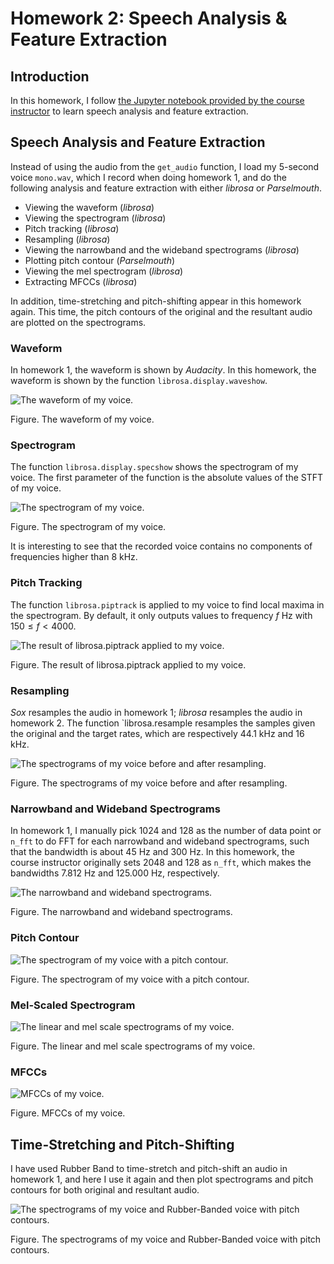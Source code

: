 # Homework 2: Speech Analysis & Feature Extraction

## Introduction

In this homework, I follow [the Jupyter notebook provided by the course instructor](https://colab.research.google.com/drive/154BMGp1PfaUGcNBm2gqfaFfWjznXP0QK) to learn speech analysis and feature extraction.

## Speech Analysis and Feature Extraction

Instead of using the audio from the `get_audio` function, I load my 5-second voice `mono.wav`, which I record when doing homework 1, and do the following analysis and feature extraction with either *librosa* or *Parselmouth*.

- Viewing the waveform (*librosa*)
- Viewing the spectrogram (*librosa*)
- Pitch tracking (*librosa*)
- Resampling (*librosa*)
- Viewing the narrowband and the wideband spectrograms (*librosa*)
- Plotting pitch contour (*Parselmouth*)
- Viewing the mel spectrogram (*librosa*)
- Extracting MFCCs (*librosa*)

In addition, time-stretching and pitch-shifting appear in this homework again. This time, the pitch contours of the original and the resultant audio are plotted on the spectrograms.

### Waveform

In homework 1, the waveform is shown by *Audacity*. In this homework, the waveform is shown by the function `librosa.display.waveshow`.

![The waveform of my voice.](figure/waveform.png)

Figure. The waveform of my voice.

### Spectrogram

The function `librosa.display.specshow` shows the spectrogram of my voice. The first parameter of the function is the absolute values of the STFT of my voice.

![The spectrogram of my voice.](figure/spectrogram.png)

Figure. The spectrogram of my voice.

It is interesting to see that the recorded voice contains no components of frequencies higher than 8 kHz.

### Pitch Tracking

The function `librosa.piptrack` is applied to my voice to find local maxima in the spectrogram. By default, it only outputs values to frequency $f$ Hz with $150 \le f \lt 4000$.

![The result of librosa.piptrack applied to my voice.](figure/pitch%20tracking.png)

Figure. The result of librosa.piptrack applied to my voice.

### Resampling

*Sox* resamples the audio in homework 1; *librosa* resamples the audio in homework 2. The function `librosa.resample resamples the samples given the original and the target rates, which are respectively 44.1 kHz and 16 kHz.

![The spectrograms of my voice before and after resampling.](figure/resampling.png)

Figure. The spectrograms of my voice before and after resampling.

### Narrowband and Wideband Spectrograms

In homework 1, I manually pick 1024 and 128 as the number of data point or `n_fft` to do FFT for each narrowband and wideband spectrograms, such that the bandwidth is about 45 Hz and 300 Hz. In this homework, the course instructor originally sets 2048 and 128 as `n_fft`, which makes the bandwidths 7.812 Hz and 125.000 Hz, respectively.

![The narrowband and wideband spectrograms.](figure/narrowband%20and%20wideband%20spectrograms.png)

Figure. The narrowband and wideband spectrograms.

### Pitch Contour

![The spectrogram of my voice with a pitch contour.](figure/pitch%20contour.png)

Figure. The spectrogram of my voice with a pitch contour.

### Mel-Scaled Spectrogram

![The linear and mel scale spectrograms of my voice.](figure/linear%20and%20mel%20power%20spectrogram.png)

Figure. The linear and mel scale spectrograms of my voice.

### MFCCs

![MFCCs of my voice.](figure/MFCCs.png)

Figure. MFCCs of my voice.

## Time-Stretching and Pitch-Shifting

I have used Rubber Band to time-stretch and pitch-shift an audio in homework 1, and here I use it again and then plot spectrograms and pitch contours for both original and resultant audio.

![The spectrograms of my voice and Rubber-Banded voice with pitch contours.](figure/Rubber%20Band%20spectrograms.png)

Figure. The spectrograms of my voice and Rubber-Banded voice with pitch contours.
